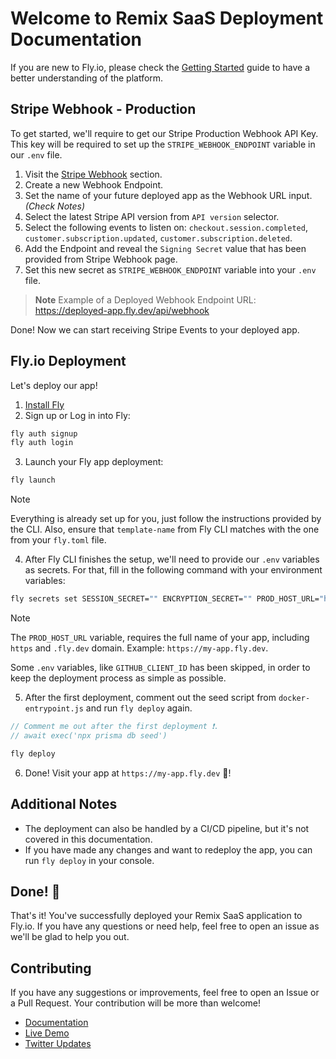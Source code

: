 # Welcome to Remix SaaS Deployment Documentation

If you are new to Fly.io, please check the [Getting Started](https://fly.io/docs/getting-started/) guide to have a better understanding of the platform.

## Stripe Webhook - Production

To get started, we'll require to get our Stripe Production Webhook API Key. This key will be required to set up the `STRIPE_WEBHOOK_ENDPOINT` variable in our `.env` file.

1. Visit the [Stripe Webhook](https://dashboard.stripe.com/test/webhooks) section.
2. Create a new Webhook Endpoint.
3. Set the name of your future deployed app as the Webhook URL input. _(Check Notes)_
4. Select the latest Stripe API version from `API version` selector.
5. Select the following events to listen on: `checkout.session.completed`, `customer.subscription.updated`, `customer.subscription.deleted`.
6. Add the Endpoint and reveal the `Signing Secret` value that has been provided from Stripe Webhook page.
7. Set this new secret as `STRIPE_WEBHOOK_ENDPOINT` variable into your `.env` file.

> **Note**
> Example of a Deployed Webhook Endpoint URL: https://deployed-app.fly.dev/api/webhook

Done! Now we can start receiving Stripe Events to your deployed app.

## Fly.io Deployment

Let's deploy our app!

1. [Install Fly](https://fly.io/docs/getting-started/installing-flyctl/)
2. Sign up or Log in into Fly:

```sh
fly auth signup
fly auth login
```

3. Launch your Fly app deployment:

```sh
fly launch
```

> [!NOTE]
> Everything is already set up for you, just follow the instructions provided by the CLI.
> Also, ensure that `template-name` from Fly CLI matches with the one from your `fly.toml` file.

4. After Fly CLI finishes the setup, we'll need to provide our `.env` variables as secrets. For that, fill in the following command with your environment variables:

```sh
fly secrets set SESSION_SECRET="" ENCRYPTION_SECRET="" PROD_HOST_URL="https://my-app.fly.dev" RESEND_API_KEY="" STRIPE_PUBLIC_KEY="" STRIPE_SECRET_KEY="" STRIPE_WEBHOOK_ENDPOINT="" HONEYPOT_ENCRYPTION_SEED=""
```

> [!NOTE]
> The `PROD_HOST_URL` variable, requires the full name of your app, including `https` and `.fly.dev` domain. Example: `https://my-app.fly.dev`.

Some `.env` variables, like `GITHUB_CLIENT_ID` has been skipped, in order to keep the deployment process as simple as possible.

5. After the first deployment, comment out the seed script from `docker-entrypoint.js` and run `fly deploy` again.

```ts
// Comment me out after the first deployment ❗.
// await exec('npx prisma db seed')
```

```sh
fly deploy
```

6. Done! Visit your app at `https://my-app.fly.dev` 🎉!

## Additional Notes

- The deployment can also be handled by a CI/CD pipeline, but it's not covered in this documentation.
- If you have made any changes and want to redeploy the app, you can run `fly deploy` in your console.

## Done! 🎉

That's it! You've successfully deployed your Remix SaaS application to Fly.io. If you have any questions or need help, feel free to open an issue as we'll be glad to help you out.

## Contributing

If you have any suggestions or improvements, feel free to open an Issue or a Pull Request. Your contribution will be more than welcome!

- [Documentation](https://github.com/dev-xo/remix-saas/tree/main/docs#getting-started)
- [Live Demo](https://remix-saas.fly.dev)
- [Twitter Updates](https://twitter.com/DanielKanem)
